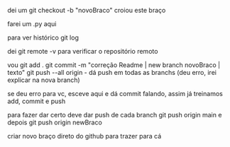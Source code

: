 dei um git checkout -b "novoBraco"
croiou este braço

farei um .py aqui

para ver histórico git log

dei git remote -v para verificar o repositório remoto


vou 
git add .
git commit -m "correção Readme | new branch novoBraco | texto"
git push --all origin    - dá push em todas as branchs
(deu erro, irei explicar na nova branch)

se deu erro para vc, esceve aqui e dá commit falando, assim já treinamos add, commit e push 

para fazer dar certo deve dar push de cada branch  git push origin main   e depois   git push origin newBraco

criar novo braço direto do github para trazer para cá

